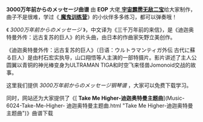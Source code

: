

**3000万年前からのメッセージ曲谱** 由 **EOP** 大佬[
**宇宙霹雳无敌二宝**](https://www.everyonepiano.cn/user-195744.html)给大家制作，曲子不是很难，学过《[
**魔鬼训练营**](/Sale.html)》的小伙伴多多练习，都可以弹奏哦！

《 _3000万年前からのメッセージ_ 》，中文译为《三千万年前的来信》，是《迪迦奥特曼外传：远古复苏的巨人》的片头曲，由日本的作曲家矢野立美创作。

《迪迦奥特曼外传：远古复苏的巨人》（日语：ウルトラマンティガ外伝
古代に蘇る巨人）是由村石宏实执导，山口翔悟等人主演的一部特摄片。影片讲述了主人公圆翼以青铜的神光棒变身为ULTRAMAN
TIGA和时空飞来怪兽Jomonoid交战的故事。

这里我们提供 _3000万年前からのメッセージ钢琴谱_ ，大家可以免费下载学习。

同时，网站还为大家提供了《[ **Take Me Higher-迪迦奥特曼主题曲**](Music-6024-Take-Me-Higher-
迪迦奥特曼主题曲.html "Take Me Higher-迪迦奥特曼主题曲")》曲谱下载

